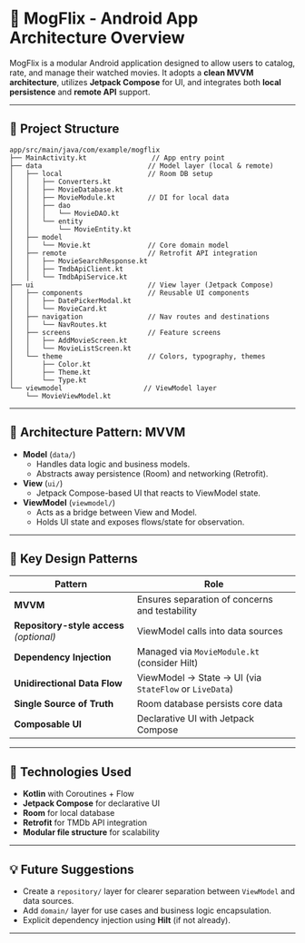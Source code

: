 # 📱 MogFlix - Android App Architecture Overview

MogFlix is a modular Android application designed to allow users to catalog, rate, and manage their watched movies. It adopts a **clean MVVM architecture**, utilizes **Jetpack Compose** for UI, and integrates both **local persistence** and **remote API** support.

---

## 🧱 Project Structure

```
app/src/main/java/com/example/mogflix
├── MainActivity.kt                // App entry point
├── data                          // Model layer (local & remote)
│   ├── local                     // Room DB setup
│   │   ├── Converters.kt
│   │   ├── MovieDatabase.kt
│   │   ├── MovieModule.kt        // DI for local data
│   │   ├── dao
│   │   │   └── MovieDAO.kt
│   │   └── entity
│   │       └── MovieEntity.kt
│   ├── model
│   │   └── Movie.kt              // Core domain model
│   ├── remote                    // Retrofit API integration
│   │   ├── MovieSearchResponse.kt
│   │   ├── TmdbApiClient.kt
│   │   └── TmdbApiService.kt
├── ui                            // View layer (Jetpack Compose)
│   ├── components                // Reusable UI components
│   │   ├── DatePickerModal.kt
│   │   └── MovieCard.kt
│   ├── navigation                // Nav routes and destinations
│   │   └── NavRoutes.kt
│   ├── screens                   // Feature screens
│   │   ├── AddMovieScreen.kt
│   │   └── MovieListScreen.kt
│   └── theme                     // Colors, typography, themes
│       ├── Color.kt
│       ├── Theme.kt
│       └── Type.kt
└── viewmodel                    // ViewModel layer
    └── MovieViewModel.kt
```

---

## 🎯 Architecture Pattern: MVVM

- **Model** (`data/`)
  - Handles data logic and business models.
  - Abstracts away persistence (Room) and networking (Retrofit).
- **View** (`ui/`)
  - Jetpack Compose-based UI that reacts to ViewModel state.
- **ViewModel** (`viewmodel/`)
  - Acts as a bridge between View and Model.
  - Holds UI state and exposes flows/state for observation.

---

## 🧩 Key Design Patterns

| Pattern | Role |
|--------|------|
| **MVVM** | Ensures separation of concerns and testability |
| **Repository-style access** *(optional)* | ViewModel calls into data sources |
| **Dependency Injection** | Managed via `MovieModule.kt` (consider Hilt) |
| **Unidirectional Data Flow** | ViewModel -> State -> UI (via `StateFlow` or `LiveData`) |
| **Single Source of Truth** | Room database persists core data |
| **Composable UI** | Declarative UI with Jetpack Compose |

---

## 🔌 Technologies Used

- **Kotlin** with Coroutines + Flow
- **Jetpack Compose** for declarative UI
- **Room** for local database
- **Retrofit** for TMDb API integration
- **Modular file structure** for scalability

---

## 💡 Future Suggestions

- Create a `repository/` layer for clearer separation between `ViewModel` and data sources.
- Add `domain/` layer for use cases and business logic encapsulation.
- Explicit dependency injection using **Hilt** (if not already).

---

